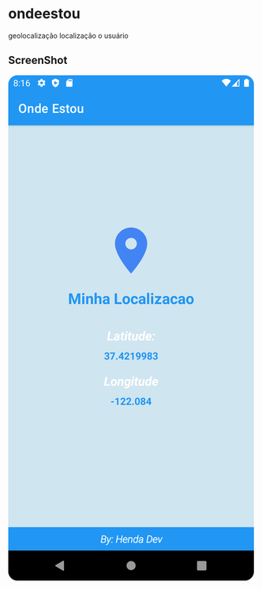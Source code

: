 # ondeestou
geolocalização  localização o usuário

## ScreenShot
<img src="./Screenshot.png" title="ScreebShot" alt="ScreebShot"/>
